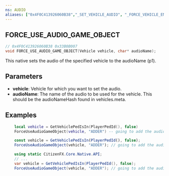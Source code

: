 ```yaml
---
ns: AUDIO
aliases: ["0x4F0C413926060B38","_SET_VEHICLE_AUDIO", "_FORCE_VEHICLE_ENGINE_AUDIO"]
---
```

## FORCE_​USE_​AUDIO_​GAME_​OBJECT

```c
// 0x4F0C413926060B38 0x33B0B007
void FORCE_​USE_​AUDIO_​GAME_​OBJECT(Vehicle vehicle, char* audioName);
```

This native sets the audio of the specified vehicle to the audioName (p1).

## Parameters
* **vehicle**: Vehicle for which you want to set the audio.
* **audioName**: The name of the audio to be used for the vehicle. This should be the audioNameHash found in vehicles.meta.


## Examples
```lua
    local vehicle = GetVehiclePedIsIn(PlayerPedId(), false)
    ForceUseAudioGameObject(vehicle, "ADDER") -- going to add the audio of the Adder to the specified vehicle
```
```js
    const vehicle = GetVehiclePedIsIn(PlayerPedId(), false);
    ForceUseAudioGameObject(vehicle, "ADDER"); // going to add the audio of the Adder to the specified vehicle
```
```cs
    using static CitizenFX.Core.Native.API;
    // ...
    var vehicle = GetVehiclePedIsIn(PlayerPedId(), false);
    ForceUseAudioGameObject(vehicle, "ADDER"); // going to add the audio of the Adder to the specified vehicle
```